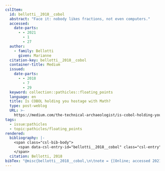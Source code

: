 ```yaml
---
cslItem:
  id: bellotti__2018__cobol
  abstract: "Face it: nobody likes fractions, not even computers."
  accessed:
    date-parts:
      - - 2021
        - 1
        - 27
  author:
    - family: Bellotti
      given: Marianne
  citation-key: bellotti__2018__cobol
  container-title: Medium
  issued:
    date-parts:
      - - 2018
        - 7
        - 29
  keyword: collection::pathicles::floating_points
  language: en
  title: Is COBOL holding you hostage with Math?
  type: post-weblog
  URL: >-
    https://medium.com/the-technical-archaeologist/is-cobol-holding-you-hostage-with-math-5498c0eb428b
tags:
  - issue:pathicles
  - topic:pathicles/floating_points
rendered:
  bibliography: |-
    <span class="csl-bib-body">
      <span data-csl-entry-id="bellotti__2018__cobol" class="csl-entry">Bellotti, M. 2018, July 29. Is COBOL holding you hostage with Math? <i>Medium</i>. <a href='https://medium.com/the-technical-archaeologist/is-cobol-holding-you-hostage-with-math-5498c0eb428b'>https://medium.com/the-technical-archaeologist/is-cobol-holding-you-hostage-with-math-5498c0eb428b</a></span>
    </span>
  citation: Bellotti, 2018
bibTex: "@misc{bellotti__2018__cobol,\n\tnote = {[Online; accessed 2021-01-27]},\n\tauthor = {Bellotti, Marianne},\n\tyear = {2018},\n\tmonth = {jul 29},\n\ttitle = {Is {COBOL} holding you hostage with {Math}?},\n\thowpublished = {https://medium.com/the-technical-archaeologist/is-cobol-holding-you-hostage-with-math-5498c0eb428b},\n}\n\n"
---
```

